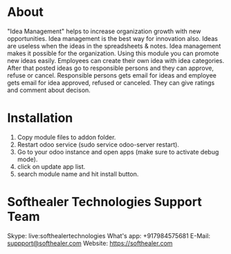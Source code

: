 About
============
"Idea Management" helps to increase organization growth with new opportunities. Idea management is the best way for innovation also. Ideas are useless when the ideas in the spreadsheets & notes. Idea management makes it possible for the organization. Using this module you can promote new ideas easily. Employees can create their own idea with idea categories. After that posted ideas go to responsible persons and they can approve, refuse or cancel. Responsible persons gets email for ideas and employee gets email for idea approved, refused or canceled. They can give ratings and comment about decison.


Installation
============
1) Copy module files to addon folder.
2) Restart odoo service (sudo service odoo-server restart).
3) Go to your odoo instance and open apps (make sure to activate debug mode).
4) click on update app list. 
5) search module name and hit install button.

Softhealer Technologies Support Team
=====================================
Skype: live:softhealertechnologies
What's app: +917984575681
E-Mail: suppport@softhealer.com
Website: https://softhealer.com
